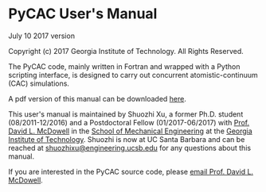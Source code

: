 # PyCAC User's Manual

July 10 2017 version

Copyright (c) 2017 Georgia Institute of Technology. All Rights Reserved.

The PyCAC code, mainly written in Fortran and wrapped with a Python scripting interface, is designed to carry out concurrent atomistic-continuum (CAC) simulations.

A pdf version of this manual can be downloaded <a href="PyCAC.pdf" target="_blank">here</a>.

This user's manual is maintained by Shuozhi Xu, a former Ph.D. student (08/2011-12/2016) and a Postdoctoral Fellow (01/2017-06/2017) with [Prof. David L. McDowell](http://www.me.gatech.edu/faculty/mcdowell) in the [School of Mechanical Engineering](http://www.me.gatech.edu) at the [Georgia Institute of Technology](www.gatech.edu). Shuozhi is now at UC Santa Barbara and can be reached at [shuozhixu@engineering.ucsb.edu](mailto:shuozhixu@engineering.ucsb.edu) for any questions about this manual.

If you are interested in the PyCAC source code, please [email Prof. David L. McDowell](mailto:david.mcdowell@me.gatech.edu).
